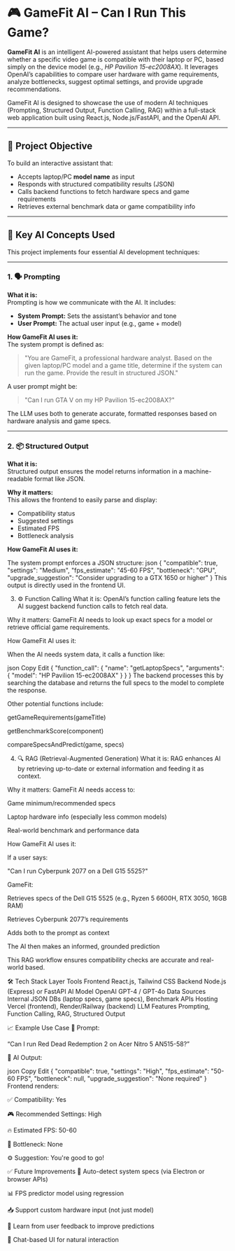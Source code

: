 # 🎮 GameFit AI – Can I Run This Game?

**GameFit AI** is an intelligent AI-powered assistant that helps users determine whether a specific video game is compatible with their laptop or PC, based simply on the device model (e.g., *HP Pavilion 15-ec2008AX*). It leverages OpenAI’s capabilities to compare user hardware with game requirements, analyze bottlenecks, suggest optimal settings, and provide upgrade recommendations.

GameFit AI is designed to showcase the use of modern AI techniques (Prompting, Structured Output, Function Calling, RAG) within a full-stack web application built using React.js, Node.js/FastAPI, and the OpenAI API.

---

## 🎯 Project Objective

To build an interactive assistant that:
- Accepts laptop/PC **model name** as input
- Responds with structured compatibility results (JSON)
- Calls backend functions to fetch hardware specs and game requirements
- Retrieves external benchmark data or game compatibility info

---

## 🧠 Key AI Concepts Used

This project implements four essential AI development techniques:

---

### 1. 🗣️ Prompting

**What it is:**  
Prompting is how we communicate with the AI. It includes:

- **System Prompt:** Sets the assistant’s behavior and tone
- **User Prompt:** The actual user input (e.g., game + model)

**How GameFit AI uses it:**  
The system prompt is defined as:
> "You are GameFit, a professional hardware analyst. Based on the given laptop/PC model and a game title, determine if the system can run the game. Provide the result in structured JSON."

A user prompt might be:
> "Can I run GTA V on my HP Pavilion 15-ec2008AX?"

The LLM uses both to generate accurate, formatted responses based on hardware analysis and game specs.

---

### 2. 📦 Structured Output

**What it is:**  
Structured output ensures the model returns information in a machine-readable format like JSON.

**Why it matters:**  
This allows the frontend to easily parse and display:
- Compatibility status
- Suggested settings
- Estimated FPS
- Bottleneck analysis

**How GameFit AI uses it:**

The system prompt enforces a JSON structure:
json
{
  "compatible": true,
  "settings": "Medium",
  "fps_estimate": "45-60 FPS",
  "bottleneck": "GPU",
  "upgrade_suggestion": "Consider upgrading to a GTX 1650 or higher"
}
This output is directly used in the frontend UI.

3. ⚙️ Function Calling
What it is:
OpenAI’s function calling feature lets the AI suggest backend function calls to fetch real data.

Why it matters:
GameFit AI needs to look up exact specs for a model or retrieve official game requirements.

How GameFit AI uses it:

When the AI needs system data, it calls a function like:

json
Copy
Edit
{
  "function_call": {
    "name": "getLaptopSpecs",
    "arguments": {
      "model": "HP Pavilion 15-ec2008AX"
    }
  }
}
The backend processes this by searching the database and returns the full specs to the model to complete the response.

Other potential functions include:

getGameRequirements(gameTitle)

getBenchmarkScore(component)

compareSpecsAndPredict(game, specs)

4. 🔍 RAG (Retrieval-Augmented Generation)
What it is:
RAG enhances AI by retrieving up-to-date or external information and feeding it as context.

Why it matters:
GameFit AI needs access to:

Game minimum/recommended specs

Laptop hardware info (especially less common models)

Real-world benchmark and performance data

How GameFit AI uses it:

If a user says:

"Can I run Cyberpunk 2077 on a Dell G15 5525?"

GameFit:

Retrieves specs of the Dell G15 5525 (e.g., Ryzen 5 6600H, RTX 3050, 16GB RAM)

Retrieves Cyberpunk 2077’s requirements

Adds both to the prompt as context

The AI then makes an informed, grounded prediction

This RAG workflow ensures compatibility checks are accurate and real-world based.

🛠️ Tech Stack
Layer	Tools
Frontend	React.js, Tailwind CSS
Backend	Node.js (Express) or FastAPI
AI Model	OpenAI GPT-4 / GPT-4o
Data Sources	Internal JSON DBs (laptop specs, game specs), Benchmark APIs
Hosting	Vercel (frontend), Render/Railway (backend)
LLM Features	Prompting, Function Calling, RAG, Structured Output

📈 Example Use Case
💬 Prompt:

“Can I run Red Dead Redemption 2 on Acer Nitro 5 AN515-58?”

🤖 AI Output:

json
Copy
Edit
{
  "compatible": true,
  "settings": "High",
  "fps_estimate": "50-60 FPS",
  "bottleneck": null,
  "upgrade_suggestion": "None required"
}
Frontend renders:

✅ Compatibility: Yes

🎮 Recommended Settings: High

🔥 Estimated FPS: 50-60

🧠 Bottleneck: None

⚙️ Suggestion: You're good to go!

✅ Future Improvements
🔄 Auto-detect system specs (via Electron or browser APIs)

📊 FPS predictor model using regression

📥 Support custom hardware input (not just model)

🧠 Learn from user feedback to improve predictions

💬 Chat-based UI for natural interaction
